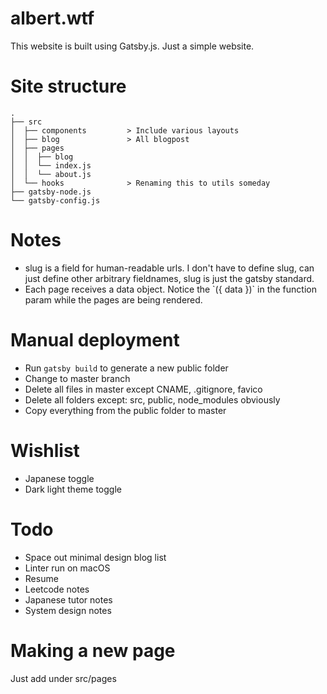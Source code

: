 # albert.wtf
This website is built using Gatsby.js. Just a simple website.

# Site structure
```
.
├── src
│  ├── components         > Include various layouts
│  ├── blog               > All blogpost
│  ├── pages
│  │  ├── blog
│  │  └── index.js
│  │  └── about.js
│  └── hooks              > Renaming this to utils someday
├── gatsby-node.js 
└── gatsby-config.js
```

# Notes
- slug is a field for human-readable urls. I don't have to define slug, can just define other arbitrary fieldnames, slug is just the gatsby standard.
- Each page receives a data object. Notice the \`({ data })\` in the function param while the pages are being rendered.

# Manual deployment
- Run `gatsby build` to generate a new public folder
- Change to master branch
- Delete all files in master except CNAME, .gitignore, favico
- Delete all folders except: src, public, node_modules obviously
- Copy everything from the public folder to master

# Wishlist
- Japanese toggle
- Dark light theme toggle

# Todo
- Space out minimal design blog list
- Linter run on macOS
- Resume
- Leetcode notes
- Japanese tutor notes
- System design notes

# Making a new page
Just add under src/pages
